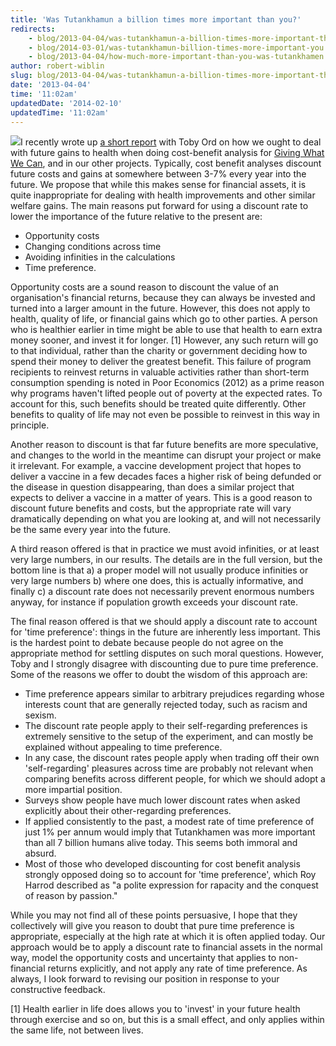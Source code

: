 ```yaml
---
title: 'Was Tutankhamun a billion times more important than you?'
redirects:
    - blog/2013-04-04/was-tutankhamun-a-billion-times-more-important-than-you
    - blog/2014-03-01/was-tutankhamun-billion-times-more-important-you
    - blog/2013-04-04/how-much-more-important-than-you-was-tutankhamen
author: robert-wiblin
slug: blog/2013-04-04/was-tutankhamun-a-billion-times-more-important-than-you
date: '2013-04-04'
time: '11:02am'
updatedDate: '2014-02-10'
updatedTime: '11:02am'
---
```

![](http://www.cuded.com/wp-content/uploads/2012/12/clock-melting-clocks_by_salvador-dali600_437.jpg)I recently wrote up [ a short report](/files/discounting-health.pdf) with Toby Ord on how we ought to deal with future gains to health when doing cost-benefit analysis for [Giving What We Can](http://www.givingwhatwecan.org/), and in our other projects. Typically, cost benefit analyses discount future costs and gains at somewhere between 3-7% every year into the future. We propose that while this makes sense for financial assets, it is quite inappropriate for dealing with health improvements and other similar welfare gains. The main reasons put forward for using a discount rate to lower the importance of the future relative to the present are:

*   Opportunity costs
*   Changing conditions across time
*   Avoiding infinities in the calculations
*   Time preference.

Opportunity costs are a sound reason to discount the value of an organisation's financial returns, because they can always be invested and turned into a larger amount in the future. However, this does not apply to health, quality of life, or financial gains which go to other parties. A person who is healthier earlier in time might be able to use that health to earn extra money sooner, and invest it for longer. [1] However, any such return will go to that individual, rather than the charity or government deciding how to spend their money to deliver the greatest benefit. This failure of program recipients to reinvest returns in valuable activities rather than short-term consumption spending is noted in Poor Economics (2012) as a prime reason why programs haven't lifted people out of poverty at the expected rates. To account for this, such benefits should be treated quite differently. Other benefits to quality of life may not even be possible to reinvest in this way in principle.

Another reason to discount is that far future benefits are more speculative, and changes to the world in the meantime can disrupt your project or make it irrelevant. For example, a vaccine development project that hopes to deliver a vaccine in a few decades faces a higher risk of being defunded or the disease in question disappearing, than does a similar project that expects to deliver a vaccine in a matter of years. This is a good reason to discount future benefits and costs, but the appropriate rate will vary dramatically depending on what you are looking at, and will not necessarily be the same every year into the future.

A third reason offered is that in practice we must avoid infinities, or at least very large numbers, in our results. The details are in the full version, but the bottom line is that a) a proper model will not usually produce infinities or very large numbers b) where one does, this is actually informative, and finally c) a discount rate does not necessarily prevent enormous numbers anyway, for instance if population growth exceeds your discount rate.

The final reason offered is that we should apply a discount rate to account for 'time preference': things in the future are inherently less important. This is the hardest point to debate because people do not agree on the appropriate method for settling disputes on such moral questions. However, Toby and I strongly disagree with discounting due to pure time preference. Some of the reasons we offer to doubt the wisdom of this approach are:

*   Time preference appears similar to arbitrary prejudices regarding whose interests count that are generally rejected today, such as racism and sexism.
*   The discount rate people apply to their self-regarding preferences is extremely sensitive to the setup of the experiment, and can mostly be explained without appealing to time preference.
*   In any case, the discount rates people apply when trading off their own 'self-regarding' pleasures across time are probably not relevant when comparing benefits across different people, for which we should adopt a more impartial position.
*   Surveys show people have much lower discount rates when asked explicitly about their other-regarding preferences.
*   If applied consistently to the past, a modest rate of time preference of just 1% per annum would imply that Tutankhamen was more important than all 7 billion humans alive today. This seems both immoral and absurd.
*   Most of those who developed discounting for cost benefit analysis strongly opposed doing so to account for 'time preference', which Roy Harrod described as "a polite expression for rapacity and the conquest of reason by passion."

While you may not find all of these points persuasive, I hope that they collectively will give you reason to doubt that pure time preference is appropriate, especially at the high rate at which it is often applied today. Our approach would be to apply a discount rate to financial assets in the normal way, model the opportunity costs and uncertainty that applies to non-financial returns explicitly, and not apply any rate of time preference. As always, I look forward to revising our position in response to your constructive feedback.

[1] Health earlier in life does allows you to 'invest' in your future health through exercise and so on, but this is a small effect, and only applies within the same life, not between lives.
